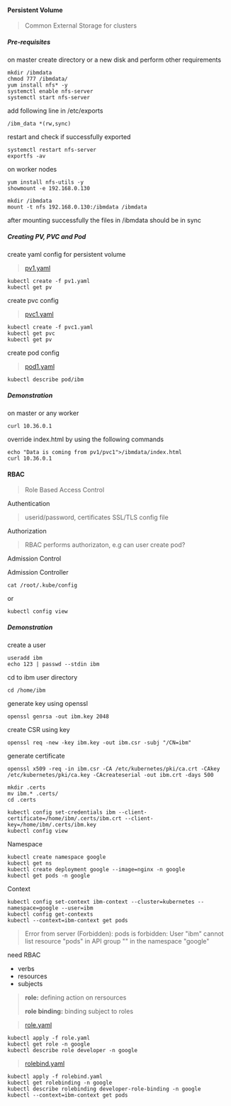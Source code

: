 #### Persistent Volume
> Common External Storage for clusters

##### Pre-requisites
on master create directory or a new disk and perform other requirements
```
mkdir /ibmdata
chmod 777 /ibmdata/
yum install nfs* -y
systemctl enable nfs-server
systemctl start nfs-server
```

add following line in /etc/exports
```
/ibm_data *(rw,sync)
```

restart and check if successfully exported
```
systemctl restart nfs-server 
exportfs -av 
```

on worker nodes
```
yum install nfs-utils -y
showmount -e 192.168.0.130
```

```
mkdir /ibmdata
mount -t nfs 192.168.0.130:/ibmdata /ibmdata
```

after mounting successfully the files in /ibmdata should be in sync

##### Creating PV, PVC and Pod

create yaml config for persistent volume
> [pv1.yaml](https://gitlab-nht.stackroute.in/Laribok.Syiemlieh/openstack-notes/-/blob/master/pv1.yaml)

```
kubectl create -f pv1.yaml
kubectl get pv
```

create pvc config
> [pvc1.yaml](https://gitlab-nht.stackroute.in/Laribok.Syiemlieh/openstack-notes/-/blob/master/pvc1.yaml)
```
kubectl create -f pvc1.yaml
kubectl get pvc
kubectl get pv
```

create pod config
> [pod1.yaml](https://gitlab-nht.stackroute.in/Laribok.Syiemlieh/openstack-notes/-/blob/master/pod1.yaml)
```
kubectl describe pod/ibm
```

##### Demonstration
on master or any worker
```
curl 10.36.0.1
```

override index.html by using the following commands 
```
echo "Data is coming from pv1/pvc1">/ibmdata/index.html
curl 10.36.0.1
```

#### RBAC
> Role Based Access Control

Authentication
> userid/password, certificates SSL/TLS config file

Authorization
> RBAC performs authorizaton, e.g can user create pod?

Admission Control
>

Admission Controller
>

```
cat /root/.kube/config
```
or
```
kubectl config view
```

##### Demonstration

create a user
```
useradd ibm
echo 123 | passwd --stdin ibm
```

cd to ibm user directory
```
cd /home/ibm
```

generate key using openssl
```
openssl genrsa -out ibm.key 2048 
```

create CSR using key
```
openssl req -new -key ibm.key -out ibm.csr -subj "/CN=ibm"
```

generate certificate
```
openssl x509 -req -in ibm.csr -CA /etc/kubernetes/pki/ca.crt -CAkey /etc/kubernetes/pki/ca.key -CAcreateserial -out ibm.crt -days 500
```

```
mkdir .certs
mv ibm.* .certs/
cd .certs
```

```
kubectl config set-credentials ibm --client-certificate=/home/ibm/.certs/ibm.crt --client-key=/home/ibm/.certs/ibm.key
kubectl config view
```

Namespace
```
kubectl create namespace google
kubectl get ns
kubectl create deployment google --image=nginx -n google
kubectl get pods -n google
```

Context
```
kubectl config set-context ibm-context --cluster=kubernetes --namespace=google --user=ibm
kubectl config get-contexts
kubectl --context=ibm-context get pods
```
> Error from server (Forbidden): pods is forbidden: User "ibm" cannot list resource "pods" in API group "" in the namespace "google"

need RBAC

* verbs
* resources
* subjects

> **role:** defining action on rersources
>
> **role binding:** binding subject to roles

> [role.yaml](https://gitlab-nht.stackroute.in/Laribok.Syiemlieh/openstack-notes/-/blob/master/role.yaml)

```
kubectl apply -f role.yaml
kubectl get role -n google
kubectl describe role developer -n google
```

> [rolebind.yaml](https://gitlab-nht.stackroute.in/Laribok.Syiemlieh/openstack-notes/-/blob/master/rolebind.yaml)

```
kubectl apply -f rolebind.yaml
kubectl get rolebinding -n google
kubectl describe rolebinding developer-role-binding -n google
kubectl --context=ibm-context get pods
```
